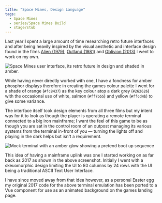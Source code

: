 ```yaml
---
title: "Space Mines, Design Language"
tags: 
  - Space Mines
  - series/Space Mines Build
  - stage/stub
---
```


Last year I spent a large amount of time researching retro future interfaces and after being heavily inspired by the visual aesthetic and interface design found in the films [Alien (1979)](https://www.imdb.com/title/tt0078748/), [Outland (1981)](https://www.imdb.com/title/tt0082869/) and [Oblivion (2013)](https://www.imdb.com/title/tt1483013/) I went to work on my own.

![Space Mines user interface, its retro future in design and shaded in amber.](/img/space-mines-design-language-001.png "Amber Glow? Never heard of her")

While having never directly worked with one, I have a fondness for amber phosphor displays therefore in creating the games colour palette I went for a shade of orange (`#fc8437`) as the key colour atop a dark grey (`#262626`) with the occasional use of white, salmon (`#ff7b55`) and yellow (`#ffcd4b`) to give some variance.

The interface itself took design elements from all three films but my intent was for it to look as though the player is operating a remote terminal connected to a big iron mainframe; I want the feel of this game to be as though you are sat in the control room of an outpost managing its various systems from the terminal in-front of you — turning the lights off and playing in the dark helps but isn't a requirement.

![Mock terminal with an amber glow showing a pretend boot up sequence](/img/space-mines-design-language-002.jpg "The terminal was always the future")

This idea of having a mainframe uplink was one I started working on as far back as 2017 as shown in the above screenshot. Initially I went with a skeuomorphic design limiting the UI to 80 columns by 24 rows with the UI being a traditional ASCII Text User Interface.

I have since moved away from that idea however, as a personal Easter egg my original 2017 code for the above terminal emulation has been ported to a Vue component for use as an animated background on the games landing page.
